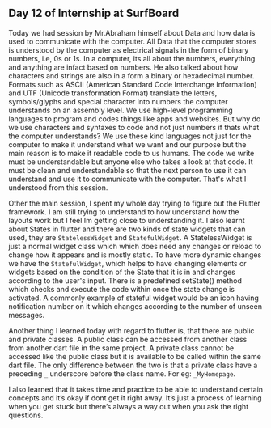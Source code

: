 ## Day 12 of Internship at SurfBoard

Today we had session by Mr.Abraham himself about Data and how data is used to communicate with the computer. All Data that the computer stores is understood by the computer as electrical signals in the form of binary numbers, i.e, 0s or 1s. In a computer, its all about the numbers, everything and anything are infact based on numbers. He also talked about how characters and strings are also in a form a binary or hexadecimal number. Formats such as ASCII (American Standard Code Interchange Information) and UTF (Unicode transformation Format) translate the letters, symbols/glyphs and special character into numbers the computer understands on an assembly level. We use high-level programming  languages to program and codes things like apps and websites. But why do we use characters and syntaxes to code and not just numbers if thats what the computer understands? We use these kind languages not just for the computer to make it understand what we want and our purpose but the main reason is to make it readable code to us humans. The code we write must be understandable but anyone else who takes a look at that code. It must be clean and understandable so that the next person to use it can understand and use it to communicate with the computer. That's what I understood from this session. 

Other the main session, I spent my whole day trying to figure out the Flutter framework. I am still trying to understand to how understand how the layouts work but I feel Im getting close to understanding it. I also learnt about States in flutter and there are two kinds of state widgets that can used, they are `StatelessWidget` and `StatefulWidget`. A StatelessWidget is just a normal widget class which which does need any changes or reload to change how it appears and is mostly static. To have more dynamic changes we have the `StatefulWidget`, which helps to have changing elements or widgets based on the condition of the State that it is in and changes according to the user's input. There is a predefined setState() method which checks and execute the code within once the state change is activated. A commonly example of stateful widget would be an icon having notification number on it which changes according to the number of unseen messages. 

Another thing I learned today with regard to flutter is, that there are public and private classes. A public class can be accessed from another class from another dart file in the same project. A private class cannot be accessed like the public class but it is available to be called within the same dart file. The only difference between the two is that a private class have a preceding `_` underscore before the class name. For eg: `_MyHomepage`.

I also learned that it takes time and practice to be able to understand certain concepts and it’s okay if dont get it right away. It’s just a process of learning when you get stuck but there’s always a way out when you ask the right questions. 



